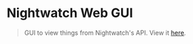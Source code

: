 # Nightwatch Web GUI
> GUI to view things from Nightwatch's API. View it [here](http://nightwatch.ga).
